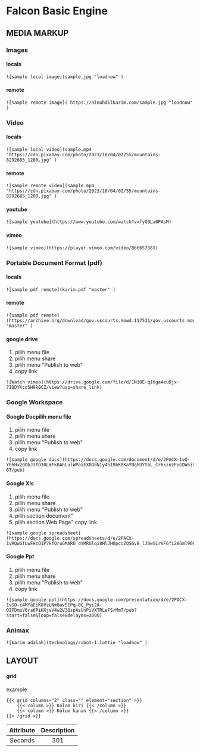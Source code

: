 # Falcon Basic Engine

## MEDIA MARKUP

### Images

####  locals
```
![sample local image](sample.jpg "loadnow" )
```
####  remote
```
![sample remote image]( https://almuhdilkarim.com/sample.jpg "loadnow" )
```

### Video

#### locals
```
![sample local video](sample.mp4 "https://cdn.pixabay.com/photo/2023/10/04/02/55/mountains-8292685_1280.jpg" )
```

#### remote
```
![sample remote video](sample.mp4 "https://cdn.pixabay.com/photo/2023/10/04/02/55/mountains-8292685_1280.jpg" )
```

#### youtube
```
![sample youtube](https://www.youtube.com/watch?v=fyG9La0PAsM)
```
#### vimeo
```
![sample vimeo](https://player.vimeo.com/video/866657381)
```


### Portable Document Format (pdf)

#### locals
```
![sample pdf remote](karim.pdf "master" )
```

#### remote
```
![sample pdf remote](https://archive.org/download/gov.uscourts.mowd.117531/gov.uscourts.mowd.117531.1.0.pdf "master" )
```

#### google drive
1. pilih menu file
2. pilih menu share
3. pilih menu "Publish to web"
4. copy link
```
![Watch vimeo](https://drive.google.com/file/d/1N3OE-qI6ga4euDjx-7IQDYKcoSH9k0CZ/view?usp=share_link)
```


### Google Workspace

#### Google Docpilih menu file
1. pilih menu file
2. pilih menu share
3. pilih menu "Publish to web"
4. copy link
```
![sample google docs](https://docs.google.com/document/d/e/2PACX-1vQ-YbhHx20ObJ3fO30LmFkBAhLulWPaiEX8O8N1y45I9hK8KaYBqhUYtbL_CrhkznzFoGDWsitpa-6T/pub)
```

#### Google Xls
1. pilih menu file
2. pilih menu share
3. pilih menu "Publish to web"
4. pilih section document"
6. pilih section Web Page"
copy link
```
![sample google spreadsheet](https://docs.google.com/spreadsheets/d/e/2PACX-1vRQwGfLwFHcO1P7kfQruGMARU_dYMRUlqi8HlJHOpcoZQS6vB_lJ0wSLrVF6fi28Gml90FGnrGUje4a/pubhtml)
```

#### Google Ppt
1. pilih menu file
2. pilih menu share
3. pilih menu "Publish to web"
4. copy link

```
![sample google ppt](https://docs.google.com/presentation/d/e/2PACX-1vSD-c4MYaEiK8VzUNm8uvSEPq-0Q_Pyi2A-OIFDmuV0ra6PiHXjsV4w2V3QspAsUnPiVXTRLeFSrMmT/pub?start=false&loop=false&delayms=3000)
```



### Animax
```
![karim adalah](technology/robot-1.lottie "loadnow" )
```


## LAYOUT

#### grid

example
```
{{< grid columns="2" class="" element="section" >}}
    {{< column >}} Kolom kiri {{< /column >}}
    {{< column >}} Kolom kanan {{< /column >}}
{{< /grid >}}
```

| Attribute | Description  |
| :---:   | :---: | 
| Seconds | 301   | 
